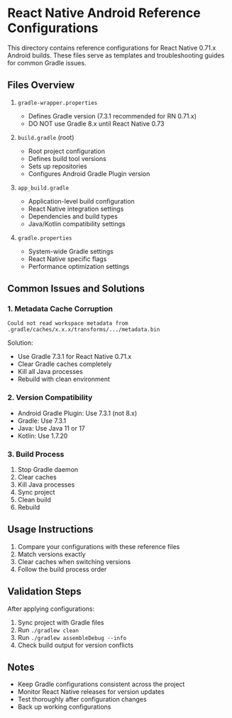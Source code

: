 # React Native Android Reference Configurations

This directory contains reference configurations for React Native 0.71.x Android builds. These files serve as templates and troubleshooting guides for common Gradle issues.

## Files Overview

1. `gradle-wrapper.properties`
   - Defines Gradle version (7.3.1 recommended for RN 0.71.x)
   - DO NOT use Gradle 8.x until React Native 0.73

2. `build.gradle` (root)
   - Root project configuration
   - Defines build tool versions
   - Sets up repositories
   - Configures Android Gradle Plugin version

3. `app_build.gradle`
   - Application-level build configuration
   - React Native integration settings
   - Dependencies and build types
   - Java/Kotlin compatibility settings

4. `gradle.properties`
   - System-wide Gradle settings
   - React Native specific flags
   - Performance optimization settings

## Common Issues and Solutions

### 1. Metadata Cache Corruption
```
Could not read workspace metadata from .gradle/caches/x.x.x/transforms/.../metadata.bin
```
Solution:
- Use Gradle 7.3.1 for React Native 0.71.x
- Clear Gradle caches completely
- Kill all Java processes
- Rebuild with clean environment

### 2. Version Compatibility
- Android Gradle Plugin: Use 7.3.1 (not 8.x)
- Gradle: Use 7.3.1
- Java: Use Java 11 or 17
- Kotlin: Use 1.7.20

### 3. Build Process
1. Stop Gradle daemon
2. Clear caches
3. Kill Java processes
4. Sync project
5. Clean build
6. Rebuild

## Usage Instructions

1. Compare your configurations with these reference files
2. Match versions exactly
3. Clear caches when switching versions
4. Follow the build process order

## Validation Steps

After applying configurations:
1. Sync project with Gradle files
2. Run `./gradlew clean`
3. Run `./gradlew assembleDebug --info`
4. Check build output for version conflicts

## Notes

- Keep Gradle configurations consistent across the project
- Monitor React Native releases for version updates
- Test thoroughly after configuration changes
- Back up working configurations
